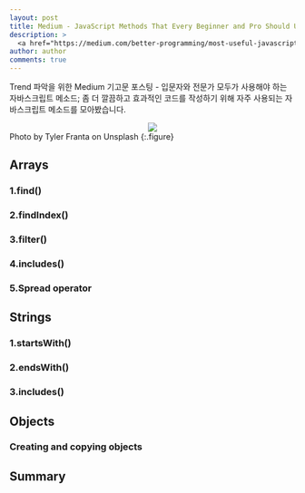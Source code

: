 ```yaml
---
layout: post
title: Medium - JavaScript Methods That Every Beginner and Pro Should Use
description: >
  <a href="https://medium.com/better-programming/most-useful-javascript-methods-355139f96d75">원문 - Nabil Nalakath</a>
author: author
comments: true
---
```


Trend 파악을 위한 Medium 기고문 포스팅 - 입문자와 전문가 모두가 사용해야 하는 자바스크립트 메소드; 좀 더 깔끔하고 효과적인 코드를 작성하기 위해 자주 사용되는 자바스크립트 메소드를 모아봤습니다.

<center>
<img src="https://miro.medium.com/max/8480/1*cQHWV5c1xsQJN1pL0FOizw.jpeg"/>
</center>
Photo by Tyler Franta on Unsplash
{:.figure}

## Arrays

### 1.find()

### 2.findIndex()

### 3.filter()

### 4.includes()

### 5.Spread operator

## Strings

### 1.startsWith()

### 2.endsWith()

### 3.includes()

## Objects

### Creating and copying objects


## Summary
